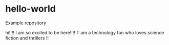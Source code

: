# hello-world
Example repository 

hi!!!!
I am so excited to be here!!!! 
T am a technology fan who loves science fiction and thrillers !! 
